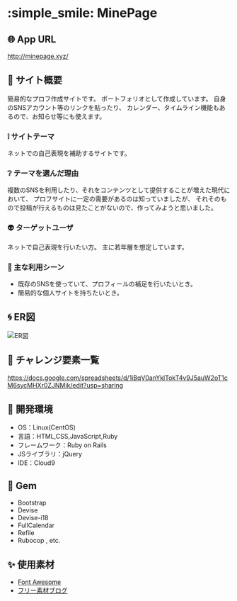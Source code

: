 # :simple_smile: MinePage

## :globe_with_meridians: App URL
http://minepage.xyz/

## :beginner: サイト概要
簡易的なプロフ作成サイトです。
ポートフォリオとして作成しています。
自身のSNSアカウント等のリンクを貼ったり、
カレンダー、タイムライン機能もあるので、お知らせ等にも使えます。

### :grey_exclamation: サイトテーマ
ネットでの自己表現を補助するサイトです。

### :grey_question: テーマを選んだ理由
複数のSNSを利用したり、それをコンテンツとして提供することが増えた現代において、
プロフサイトに一定の需要があるのは知っていましたが、
それそのもので投稿が行えるものは見たことがないので、作ってみようと思いました。

### :alien: ターゲットユーザ
ネットで自己表現を行いたい方。
主に若年層を想定しています。

### :musical_note: 主な利用シーン
- 既存のSNSを使っていて、プロフィールの補足を行いたいとき。
- 簡易的な個人サイトを持ちたいとき。

## :cyclone: ER図
<img alt="ER図" src="https://github.com/usagigensui/Portfolio/files/6907907/ER.pdf">

## :seedling: チャレンジ要素一覧
https://docs.google.com/spreadsheets/d/1iBqV0anYklTokT4v9J5auW2oT1cM6sycMHXr0ZJNMik/edit?usp=sharing

## :notebook: 開発環境
- OS：Linux(CentOS)
- 言語：HTML,CSS,JavaScript,Ruby
- フレームワーク：Ruby on Rails
- JSライブラリ：jQuery
- IDE：Cloud9

## :gem: Gem
- Bootstrap
- Devise
- Devise-i18
- FullCalendar
- Refile
- Rubocop , etc.

## :sparkles: 使用素材
- <a href="https://fontawesome.com/">Font Awesome</a>
- <a href="https://www.shoshinsha-design.com/">フリー素材ブログ</a>
